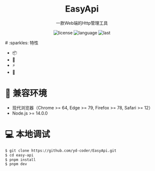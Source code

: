 <div align="center">
<h1 align="center">EasyApi</h1>

一款Web端的Http管理工具

![license](https://img.shields.io/github/license/yd-coder/EasyAPi)
![language](https://img.shields.io/github/languages/top/yd-coder/EasyAPi)
![last](https://img.shields.io/github/last-commit/yd-coder/EasyAPi)

</div>
# :sparkles: 特性

- :package:
- :electric_plug:
- :zap:
- :rocket:

# :dart: 兼容环境

- 现代浏览器（Chrome >= 64, Edge >= 79, Firefox >= 78, Safari >= 12）
- Node.js >= 14.0.0

# :computer: 本地调试

```bash
$ git clone https://github.com/yd-coder/EasyApi.git
$ cd easy-api
$ pnpm install
$ pnpm dev
```
